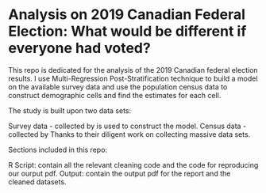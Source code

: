 # Analysis on 2019 Canadian Federal Election: What would be different if everyone had voted?
This repo is dedicated for the analysis of the 2019 Canadian federal election results. I use Multi-Regression Post-Stratification technique to build a model on the available survey data and use the population census data to construct demographic cells and find the estimates for each cell.

The study is built upon two data sets:

Survey data - collected by    is used to construct the model.
Census data - collected by 
Thanks to their diligent work on collecting massive data sets.

Sections included in this repo:

R Script: contain all the relevant cleaning code and the code for reproducing our ourput pdf.
Output: contain the output pdf for the report and the cleaned datasets.
